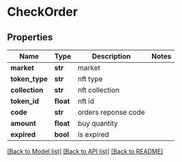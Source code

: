 # CheckOrder

## Properties
Name | Type | Description | Notes
------------ | ------------- | ------------- | -------------
**market** | **str** | market | 
**token_type** | **str** | nft type | 
**collection** | **str** | nft collection | 
**token_id** | **float** | nft id | 
**code** | **str** | orders reponse code | 
**amount** | **float** | buy quantity | 
**expired** | **bool** | is expired | 

[[Back to Model list]](../README.md#documentation-for-models) [[Back to API list]](../README.md#documentation-for-api-endpoints) [[Back to README]](../README.md)


